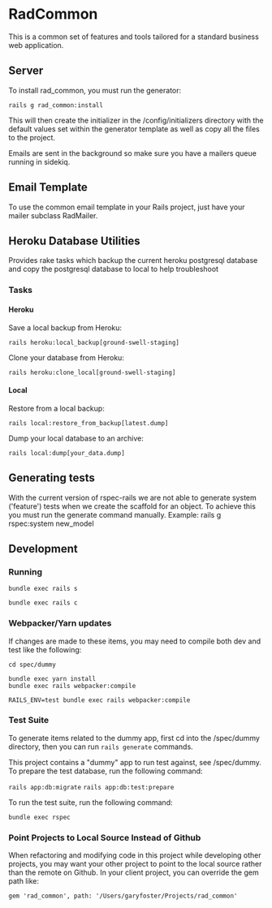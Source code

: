 # RadCommon
This is a common set of features and tools tailored for a standard business web application.

## Server
To install rad_common, you must run the generator:

`rails g rad_common:install`

This will then create the initializer in the /config/initializers directory with the default values set within the generator template as well as copy all the files to the project.

Emails are sent in the background so make sure you have a mailers queue running in sidekiq.

## Email Template
To use the common email template in your Rails project, just have your mailer subclass RadMailer.

## Heroku Database Utilities

Provides rake tasks which backup the current heroku postgresql database and copy the postgresql database to local to help troubleshoot

### Tasks

#### Heroku

Save a local backup from Heroku:
```
rails heroku:local_backup[ground-swell-staging]
```

Clone your database from Heroku:
```
rails heroku:clone_local[ground-swell-staging]
```

#### Local

Restore from a local backup:
```
rails local:restore_from_backup[latest.dump]
```

Dump your local database to an archive:
```
rails local:dump[your_data.dump]
```

## Generating tests
With the current version of rspec-rails we are not able to generate system ('feature') tests when we create the scaffold for an object. To achieve this you must run the generate command manually. Example: rails g rspec:system new_model

## Development

### Running
`bundle exec rails s`

`bundle exec rails c`

### Webpacker/Yarn updates
If changes are made to these items, you may need to compile both dev and test like the following:
```
cd spec/dummy

bundle exec yarn install
bundle exec rails webpacker:compile

RAILS_ENV=test bundle exec rails webpacker:compile
```

### Test Suite

To generate items related to the dummy app, first cd into the /spec/dummy directory, then you can run `rails generate` commands.

This project contains a "dummy" app to run test against, see /spec/dummy. To prepare the test database, run the following command:

`rails app:db:migrate`
`rails app:db:test:prepare`

To run the test suite, run the following command:

`bundle exec rspec`

### Point Projects to Local Source Instead of Github

When refactoring and modifying code in this project while developing other projects, you may want your other project to point to the local source rather than the remote on Github. In your client project, you can override the gem path like:

`gem 'rad_common', path: '/Users/garyfoster/Projects/rad_common'`
